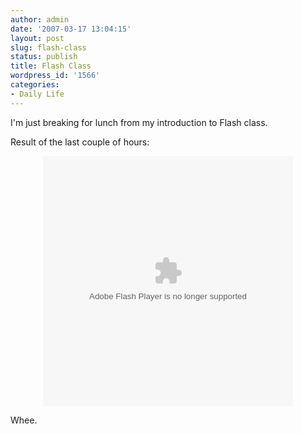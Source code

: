 ```yaml
---
author: admin
date: '2007-03-17 13:04:15'
layout: post
slug: flash-class
status: publish
title: Flash Class
wordpress_id: '1566'
categories:
- Daily Life
---
```

I'm just breaking for lunch from my introduction to Flash class.

Result of the last couple of hours:

<div align="center"><object classid="clsid:d27cdb6e-ae6d-11cf-96b8-444553540000" codebase="http://fpdownload.macromedia.com/pub/shockwave/cabs/flash/swflash.cab#version=8,0,0,0" width="400" height="400" id="al3" align="middle">
<param name="movie" value="http://www.arcanology.com/images/al3.swf" /><param name="menu" value="false" /><param name="quality" value="autohigh" /><param name="bgcolor" value="#442221" /><embed src="http://www.arcanology.com/images/al3.swf" menu="false" quality="autohigh" bgcolor="#442221" width="400" height="400" name="al3" align="middle" allowScriptAccess="sameDomain" type="application/x-shockwave-flash" pluginspage="http://www.macromedia.com/go/getflashplayer" />
</object></div>

Whee.
